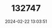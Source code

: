 ---
title: "132747"
category: "Epinephelus spilotoceps"
draft: false
date: 2024-02-22 13:03:51
languages:
  English: ["Four-saddle Grouper", "Spotty Cod", "Foursaddle Grouper"]
  Spanish; Castilian: ["Mero Quatro Monturas"]
  French: ["Merou Quatre Selles"]
---
